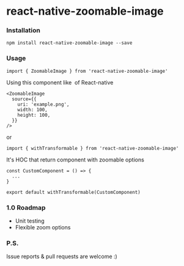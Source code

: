 # react-native-zoomable-image

### Installation
```
npm install react-native-zoomable-image --save
```

### Usage
```
import { ZoomableImage } from 'react-native-zoomable-image'
```
Using this component like <Image /> of React-native
```
<ZoomableImage
  source={{
    uri: 'example.png',
    width: 100,
    height: 100,
  }}
/>
```

or
```
import { withTransformable } from 'react-native-zoomable-image'
```
It's HOC that return component with zoomable options
```
const CustomComponent = () => {
  ...
}

export default withTransformable(CustomComponent)
```

### 1.0 Roadmap
- Unit testing
- Flexible zoom options

### P.S.
Issue reports & pull requests are welcome :)